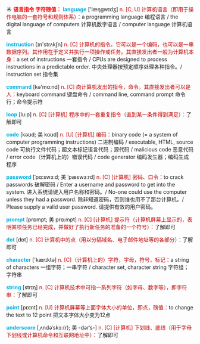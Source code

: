 ☀ <font color="red">**语言指令 字符磅值：**</font>
<font color="sky blue">**language**</font> ['læŋɡwɪdӡ] 
<font color="#c00000">n. [C, U] 计算机语言（即用于操作电脑的一套符号和规则体系）：</font>a programming language 编程语言 / the digital language of computers 计算机数字语言 / computer language 计算机语言 

<font color="sky blue">**instruction**</font> [ɪn'strʌkʃn] 
<font color="#c00000">n. [C] 计算机的指令。它可以是一个编码，也可以是一串数据序列。其作用在于定义并执行一项操作或任务。其直接发出者一般为计算机本身：</font>a set of instructions 一套指令 / CPUs are designed to process instructions in a predictable order. 中央处理器按预定顺序处理各种指令。/ instruction set 指令集

<font color="sky blue">**command**</font> [kə'mɑːnd] 
<font color="#c00000">n. [C] 向计算机发出的指令，命令。其直接发出者可以是人：</font>keyboard command 键盘命令 / command line, command prompt 命令行；命令提示符
           
<font color="sky blue">**loop**</font> [lu:p]
<font color="#c00000">n. [C] [计算机] 程序中的一套重复指令（直到某一条件得到满足）：</font>了解即可           

<font color="sky blue">**code**</font> [kəʊd; 美 koʊd]
<font color="#c00000">n. [U] [计算机] 编码：</font>binary code (= a system of computer programming instructions) 二进制编码 / executable, HTML, source code 可执行文件代码；超文本标记语言代码；源代码 / malicious code 恶意代码 / error code（计算机上的）错误代码 / code generator 编码发生器；编码生成程序              

<font color="sky blue">**password**</font> [ˈpɑ:swɜ:d; 美 ˈpæswɜ:rd]
<font color="#c00000">n. [C] [计算机] 密码、口令：</font>to crack passwords 破解密码 / Enter a username and password to get into the system. 进入系统请键入用户名称和密码。/ No-one could use the computer unless they had a password. 除非知道密码，否则谁也用不了那台计算机。/ Please supply a valid user password. 请提供有效的用户密码。        

<font color="sky blue">**prompt**</font> [prɒmpt; 美 prɑ:mpt]
<font color="#c00000">n. [C] [计算机] 提示符（计算机屏幕上显示的，表明某项任务已经完成，并做好了执行新任务的准备的一个符号）：</font>了解即可

<font color="sky blue">**dot**</font> [dɒt] 
<font color="#c00000">n. [C] 计算机中的点（用以分隔域名、电子邮件地址等的各部分）：</font>了解即可

<font color="sky blue">**character**</font> ['kærɪktə] 
<font color="#c00000">n. [C]（计算机上的）字符，字母，符号，标记：</font>a string of characters 一组字符；一串字符 / character set, character string 字符组；字符串

<font color="sky blue">**string**</font> [strɪŋ] 
<font color="#c00000">n. [C] 计算机技术中可指一系列字符（如字母、数字等），即字符串：</font>了解即可

<font color="sky blue">**point**</font> [pɒɪnt] 
<font color="#c00000">n. [U] 计算机屏幕等上面字体大小的单位，即点，磅值：</font>to change the text to 12 point 把文本字体大小变为12点
           
<font color="sky blue">**underscore**</font> [ˌʌndəˈskɔ:(r); 美 -dərˈs-]
<font color="#c00000">n. [C] [计算机] 下划线、底线（用于字母下划线或计算机命令和互联网地址中）：</font>了解即可
